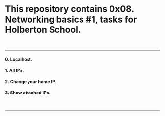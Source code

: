 <h1>This repository contains 0x08. Networking basics #1, tasks for Holberton School.</h1>
<br>
<hr>
<h4>0. Localhost.</h4>
<h4>1. All IPs.</h4>
<h4>2. Change your home IP.</h4>
<h4>3. Show attached IPs.</h4>
<br>
<hr>